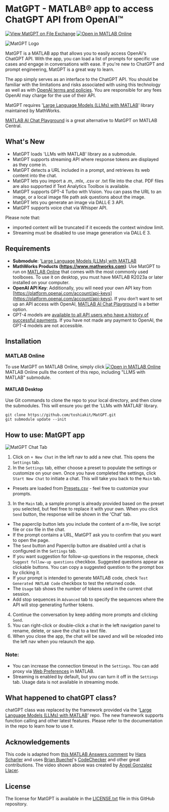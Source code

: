 # MatGPT - MATLAB&reg; app to access ChatGPT API from OpenAI&trade;
[![View MatGPT on File Exchange](https://www.mathworks.com/matlabcentral/images/matlab-file-exchange.svg)](https://www.mathworks.com/matlabcentral/fileexchange/126665-matgpt)
[![Open in MATLAB Online](https://www.mathworks.com/images/responsive/global/open-in-matlab-online.svg)](https://matlab.mathworks.com/open/github/v1?repo=toshiakit/MatGPT&file=MatGPT.mlapp)

![MatGPT Logo](images/MatGPTlogo.png)

MatGPT is a MATLAB app that allows you to easily access OpenAI's ChatGPT API. With the app, you can load a list of prompts for specific use cases and engage in conversations with ease. If you're new to ChatGPT and prompt engineering, MatGPT is a great way to learn. 

The app simply serves as an interface to the ChatGPT API. You should be familiar with the limitations and risks associated with using this technology as well as with [OpenAI terms and policies](https://openai.com/policies). You are responsible for any fees OpenAI may charge for the use of their API. 

MatGPT requires '[Large Language Models (LLMs) with MATLAB](https://github.com/matlab-deep-learning/llms-with-matlab/)' library maintained by MathWorks.

[MATLAB AI Chat Playground](https://www.mathworks.com/matlabcentral/playground/) is a great alternative to MatGPT on MATLAB Central. 

## What's New

* MatGPT loads 'LLMs with MATLAB' library as a submodule. 
* MatGPT supports streaming API where response tokens are displayed as they come in.
* MatGPT detects a URL included in a prompt, and retrieves its web content into the chat.
* MatGPT lets you import a .m, .mlx, .csv or .txt file into the chat. PDF files are also supported if Text Analytics Toolbox is available.
* MatGPT supports GPT-4 Turbo with Vision. You can pass the URL to an image, or a local image file path ask questions about the image.
* MatGPT lets you generate an image via DALL·E 3 API. 
* MatGPT supports voice chat via Whisper API. 

Please note that:

* imported content will be truncated if it exceeds the context window limit.
* Streaming must be disabled to use image generation via DALL·E 3.

## Requirements

* **Submodule**: '[Large Language Models (LLMs) with MATLAB](https://github.com/matlab-deep-learning/llms-with-matlab/) 
* **MathWorks Products (https://www.mathworks.com)**: Use MatGPT to run on [MATLAB Online](https://www.mathworks.com/products/matlab-online.html) that comes with the most commonly used toolboxes. To use it on desktop, you must have MATLAB R2023a or later installed on your computer. 
* **OpenAI API Key**: Additionally, you will need your own API key from [https://platform.openai.com/account/api-keys](https://platform.openai.com/account/api-keys). If you don’t want to set up an API access with OpenAI, [MATLAB AI Chat Playground](https://www.mathworks.com/matlabcentral/playground/) is a better option. 
* GPT-4 models are [available to all API users who have a history of successful payments](https://openai.com/blog/gpt-4-api-general-availability). If you have not made any payment to OpenAI, the GPT-4 models are not accessible. 

## Installation

### MATLAB Online

To use MatGPT on MATLAB Online, simply click [![Open in MATLAB Online](https://www.mathworks.com/images/responsive/global/open-in-matlab-online.svg)](https://matlab.mathworks.com/open/github/v1?repo=toshiakit/MatGPT&file=MatGPT.mlapp) MATLAB Online pulls the content of this repo, including "LLMS with MATLAB" submodule. 

#### MATLAB Desktop

Use Git commands to clone the repo to your local directory, and then clone the submodules. This will ensure you get the 'LLMs with MATLAB' library. 
```
git clone https://github.com/toshiakit/MatGPT.git
git submodule update --init
```

## How to use: MatGPT app

![MatGPT Chat Tab](images/MatGPT.gif)

1. Click on `+ New Chat` in the left nav to add a new chat. This opens the `Settings` tab. 
2. In the `Settings` tab, either choose a preset to populate the settings or customize on your own. Once you have completed the settings, click `Start New Chat` to initiate a chat. This will take you back to the `Main` tab. 
* Presets are loaded from [Presets.csv](contents/presets.csv) - feel free to customize your prompts. 
3. In the `Main` tab, a sample prompt is already provided based on the preset you selected, but feel free to replace it with your own. When you click `Send` button, the response will be shown in the 'Chat' tab. 
* The paperclip button lets you include the content of a m-file, live script file or csv file in the chat.
* If the prompt contains a URL, MatGPT ask you to confirm that you want to open the page. 
* The `Send` button and Paperclip button are disabled until a chat is configured in the `Settings` tab.
* If you want suggestion for follow-up questions in the response, check `Suggest follow-up questions` checkbox. Suggested questions appear as clickable buttons. You can copy a suggested question to the prompt box by clicking it.  
* If your prompt is intended to generate MATLAB code, check `Test Generated MATLAB Code` checkbox to test the returned code.
* The `Usage` tab shows the number of tokens used in the current chat session. 
* Add stop sequences in `Advanced` tab to specify the sequences where the API will stop generating further tokens.
4. Continue the conversation by keep adding more prompts and clicking `Send`. 
5. You can right-click or double-click a chat in the left navigation panel to rename, delete, or save the chat to a text file. 
6. When you close the app, the chat will be saved and will be reloaded into the left nav when you relaunch the app.

### Note:

* You can increase the connection timeout in the `Settings`. You can add proxy via [Web Preferences](https://www.mathworks.com/help/matlab/ref/preferences.html) in MATLAB.
* Streaming is enabled by default, but you can turn it off in the `Settings` tab. Usage data is not available in streaming mode. 

## What happened to chatGPT class?

chatGPT class was replaced by the framework provided via the '[Large Language Models (LLMs) with MATLAB](https://github.com/matlab-deep-learning/llms-with-matlab/)' repo. The new framework supports function calling and other latest features. Please refer to the documentation in the repo to learn how to use it.

## Acknowledgements
This code is adapted from [this MATLAB Answers comment](https://www.mathworks.com/matlabcentral/answers/1894530-connecting-to-chatgpt-using-api#answer_1154780) by [Hans Scharler](https://www.mathworks.com/matlabcentral/profile/authors/5863695) and uses [Brian Buechel](https://github.com/brianbuechel)'s [CodeChecker](helpers/CodeChecker.m) and other great contributions. The video shown above was created by [Angel Gonzalez Llacer](https://www.mathworks.com/matlabcentral/profile/authors/12391728). 
   
## License
The license for MatGPT is available in the [LICENSE.txt](LICENSE.txt) file in this GitHub repository.